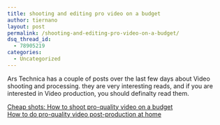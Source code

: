 ```yaml
---
title: shooting and editing pro video on a budget
author: tiernano
layout: post
permalink: /shooting-and-editing-pro-video-on-a-budget/
dsq_thread_id:
  - 78905219
categories:
  - Uncategorized
---
```

Ars Technica has a couple of posts over the last few days about Video shooting and processing. they are very interesting reads, and if you are interested in Video production, you should definalty read them.

[Cheap shots: How to shoot pro-quality video on a budget][1]  
[How to do pro-quality video post-production at home][2]

 [1]: http://arstechnica.com/gadgets/news/2010/03/shoot-pro-style-video-for-only-500.ars
 [2]: http://arstechnica.com/gadgets/news/2010/03/professional-post-production-at-home.ars
